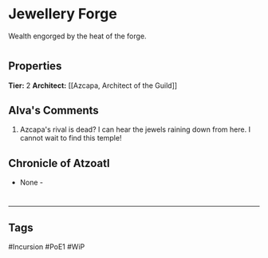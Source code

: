 # Jewellery Forge
Wealth engorged by the heat of the forge.

#
## Properties
**Tier:** 2
**Architect:** [[Azcapa, Architect of the Guild]]
## Alva's Comments
1. Azcapa's rival is dead? I can hear the jewels raining down from here. I cannot wait to find this temple!
## Chronicle of Atzoatl
- None -

#
---
## Tags
#Incursion
#PoE1
#WiP
